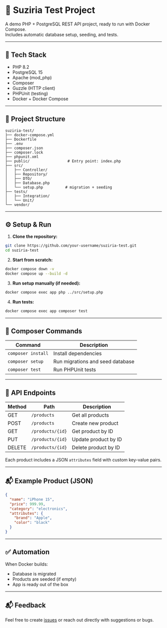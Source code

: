 # 🧪 Suziria Test Project

A demo PHP + PostgreSQL REST API project, ready to run with Docker Compose.  
Includes automatic database setup, seeding, and tests.

---

## 🚀 Tech Stack

- PHP 8.2
- PostgreSQL 15
- Apache (mod_php)
- Composer
- Guzzle (HTTP client)
- PHPUnit (testing)
- Docker + Docker Compose

---

## 📁 Project Structure

```
suziria-test/
├── docker-compose.yml
├── Dockerfile
├── .env
├── composer.json
├── composer.lock
├── phpunit.xml
├── public/                 # Entry point: index.php
├── src/
│   ├── Controller/
│   ├── Repository/
│   ├── DTO/
│   ├── Database.php
│   └── setup.php          # migration + seeding
├── tests/
│   ├── Integration/
│   └── Unit/
└── vendor/
```

---

## ⚙️ Setup & Run

1. **Clone the repository:**

```bash
git clone https://github.com/your-username/suziria-test.git
cd suziria-test
```

2. **Start from scratch:**

```bash
docker compose down -v
docker compose up --build -d
```

3. **Run setup manually (if needed):**

```bash
docker compose exec app php ../src/setup.php
```

4. **Run tests:**

```bash
docker compose exec app composer test
```

---

## 🧱 Composer Commands

| Command             | Description                       |
|---------------------|-----------------------------------|
| `composer install`  | Install dependencies              |
| `composer setup`    | Run migrations and seed database  |
| `composer test`     | Run PHPUnit tests                 |

---

## 🧪 API Endpoints

| Method | Path              | Description            |
|--------|-------------------|------------------------|
| GET    | `/products`       | Get all products       |
| POST   | `/products`       | Create new product     |
| GET    | `/products/{id}`  | Get product by ID      |
| PUT    | `/products/{id}`  | Update product by ID   |
| DELETE | `/products/{id}`  | Delete product by ID   |

Each product includes a JSON `attributes` field with custom key-value pairs.

---

## 📬 Example Product (JSON)

```json
{
  "name": "iPhone 15",
  "price": 999.99,
  "category": "electronics",
  "attributes": {
    "brand": "Apple",
    "color": "black"
  }
}
```

---

## ✅ Automation

When Docker builds:

- Database is migrated
- Products are seeded (if empty)
- App is ready out of the box

---

## 📬 Feedback

Feel free to create [issues](https://github.com/your-username/suziria-test/issues) or reach out directly with suggestions or bugs.